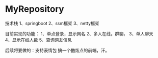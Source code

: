 # MyRepository
技术栈
1、springboot
2、ssm框架
3、netty框架


目前实现的功能：
1、单点登录，显示网名
2、多人在线，群聊。
3、单人聊天
4、显示在线人数
5、查询网友信息


后续将要做的：支持表情包
搞一个酷炫点的前端，汗。

